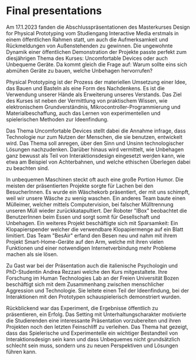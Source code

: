 # Final presentations

Am 17.1.2023 fanden die Abschlusspräsentationen des Masterkurses Design for Physical Prototyping vom Studiengang Interactive Media erstmals in einem öffentlichen Rahmen statt, um auch die Aufmerksamkeit und Rückmeldungen von Außenstehenden zu gewinnen. Die ungewohnte Dynamik einer öffentlichen Demonstration der Projekte passte perfekt zum diesjährigen Thema des Kurses: Uncomfortable Devices oder auch Unbequeme Geräte. Da kommt gleich die Frage auf: Warum sollte eins sich abmühen Geräte zu bauen, welche Unbehagen hervorrufen?

Physical Prototyping ist der Prozess der materiellen Umsetzung einer Idee, das Bauen und Basteln als eine Form des Nachdenkens. Es ist die Verwendung unserer Hände als Erweiterung unseres Verstands. Das Ziel des Kurses ist neben der Vermittlung von praktischem Wissen, wie elektronischem Grundverständnis, Mikrocontroller-Programmierung und Materialbeschaffung, auch das Lernen von experimentellen und spielerischen Methoden zur Ideenfindung.

Das Thema Uncomfortable Devices stellt dabei die Annahme infrage, dass Technologie nur zum Nutzen der Menschen, die sie benutzen, entwickelt wird. Das Thema soll anregen, über den Sinn und Unsinn technologischer Lösungen nachzudenken. Darüber hinaus wird vermittelt, wie Unbehagen ganz bewusst als Teil von Interaktionsdesign eingesetzt werden kann, wie etwa am Beispiel von Achterbahnen, und welche ethischen Überlegen dabei zu beachten sind.

In unbequemen Maschinen steckt oft auch eine große Portion Humor. Die meisten der präsentierten Projekte sorgte für Lachen bei den BesucherInnen. Es wurde ein Wäschekorb präsentiert, der mit uns schimpft, weil wir unsere Wäsche zu wenig waschen. Ein anderes Team baute einen Mülleimer, welcher mittels Computervision, bei falscher Mülltrennung unseren Müll wieder zurückkatapultiert. Der Roboter "IBox" beobachtet die BenutzerInnen beim Essen und sorgt somit für Gesellschaft und Unbehagen. Ein weiteres Projekt beschäftigte sich mit Sparsamkeit: Ein Klopapierspender welcher die verwendbare Klopapiermenge auf ein Blatt limitiert. Das Team "BesAir" erfand den Besen neu und nahm mit ihrem Projekt Smart-Home-Geräte auf den Arm, welche mit ihren vielen Funktionen und einer notwendigen Internetverbindung mehr Probleme machen als sie lösen.

Zu Gast war bei der Präsentation auch die italienische Psychologin und PhD-Studentin Andrea Rezzani welche den Kurs mitgestaltete. Ihre Forschung im Human Technologies Lab an der Freien Universität Bozen beschäftigt sich mit dem Zusammenhang zwischen menschlicher Aggression und Technologie. Sie leitete einen Teil der Ideenfindung, bei der Interaktionen mit den Prototypen schauspielerisch demonstriert wurden.

Rückblickend war das Experiment, die Ergebnisse öffentlich zu präsentieren, ein Erfolg. Das Setting mit Unterhaltungscharakter motivierte die Studierenden eine interessante Präsentation vorzubereiten und ihren Projekten noch den letzten Feinschliff zu verleihen. Das Thema hat gezeigt, dass das Spielerische und Experimentelle ein wichtiger Bestandteil von Interaktionsdesign sein kann und dass Unbequemes nicht grundsätzlich schlecht sein muss, sondern uns zu neuen Perspektiven und Lösungen führen kann.
